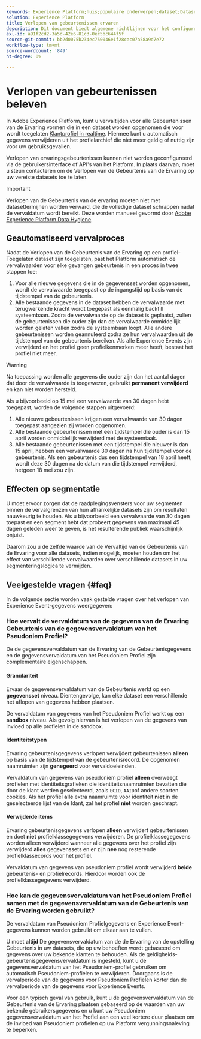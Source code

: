 ```yaml
---
keywords: Experience Platform;huis;populaire onderwerpen;dataset;Dataset;tijd om te leven;ttl;tijd-aan-levende;
solution: Experience Platform
title: Verlopen van gebeurtenissen ervaren
description: Dit document biedt algemene richtlijnen voor het configureren van vervaltijden voor afzonderlijke Experience Events in een Adobe Experience Platform-gegevensset.
exl-id: a91f2cd2-3a5d-42e6-81c3-0ec5bc644f5f
source-git-commit: bb2d0075b234ec750046e1f28cac07a58a9d7e72
workflow-type: tm+mt
source-wordcount: '849'
ht-degree: 0%

---
```


# Verlopen van gebeurtenissen beleven

In Adobe Experience Platform, kunt u vervaltijden voor alle Gebeurtenissen van de Ervaring vormen die in een dataset worden opgenomen die voor wordt toegelaten [Klantprofiel in realtime](./home.md). Hiermee kunt u automatisch gegevens verwijderen uit het profielarchief die niet meer geldig of nuttig zijn voor uw gebruiksgevallen.

Verlopen van ervaringsgebeurtenissen kunnen niet worden geconfigureerd via de gebruikersinterface of API&#39;s van het Platform. In plaats daarvan, moet u steun contacteren om de Verlopen van de Gebeurtenis van de Ervaring op uw vereiste datasets toe te laten.

>[!IMPORTANT]
>
>Verlopen van de Gebeurtenis van de ervaring moeten niet met datasettermijnen worden verward, die de volledige dataset schrappen nadat de vervaldatum wordt bereikt. Deze worden manueel gevormd door [Adobe Experience Platform Data Hygiene](../hygiene/home.md).

## Geautomatiseerd vervalproces

Nadat de Verlopen van de Gebeurtenis van de Ervaring op een profiel-Toegelaten dataset zijn toegelaten, past het Platform automatisch de vervalwaarden voor elke gevangen gebeurtenis in een proces in twee stappen toe:

1. Voor alle nieuwe gegevens die in de gegevensset worden opgenomen, wordt de vervalwaarde toegepast op de ingangstijd op basis van de tijdstempel van de gebeurtenis.
1. Alle bestaande gegevens in de dataset hebben de vervalwaarde met terugwerkende kracht wordt toegepast als eenmalig backfill systeembaan. Zodra de vervalwaarde op de dataset is geplaatst, zullen de gebeurtenissen die ouder zijn dan de vervalwaarde onmiddellijk worden gelaten vallen zodra de systeembaan loopt. Alle andere gebeurtenissen worden geannuleerd zodra ze hun vervalwaarden uit de tijdstempel van de gebeurtenis bereiken. Als alle Experience Events zijn verwijderd en het profiel geen profielkenmerken meer heeft, bestaat het profiel niet meer.

>[!WARNING]
>
>Na toepassing worden alle gegevens die ouder zijn dan het aantal dagen dat door de vervalwaarde is toegewezen, gebruikt **permanent verwijderd** en kan niet worden hersteld.

Als u bijvoorbeeld op 15 mei een vervalwaarde van 30 dagen hebt toegepast, worden de volgende stappen uitgevoerd:

1. Alle nieuwe gebeurtenissen krijgen een vervalwaarde van 30 dagen toegepast aangezien zij worden opgenomen.
1. Alle bestaande gebeurtenissen met een tijdstempel die ouder is dan 15 april worden onmiddellijk verwijderd met de systeemtaak.
1. Alle bestaande gebeurtenissen met een tijdstempel die nieuwer is dan 15 april, hebben een vervalwaarde 30 dagen na hun tijdstempel voor de gebeurtenis. Als een gebeurtenis dus een tijdstempel van 18 april heeft, wordt deze 30 dagen na de datum van die tijdstempel verwijderd, hetgeen 18 mei zou zijn.

## Effecten op segmentatie

U moet ervoor zorgen dat de raadplegingsvensters voor uw segmenten binnen de vervalgrenzen van hun afhankelijke datasets zijn om resultaten nauwkeurig te houden. Als u bijvoorbeeld een vervalwaarde van 30 dagen toepast en een segment hebt dat probeert gegevens van maximaal 45 dagen geleden weer te geven, is het resulterende publiek waarschijnlijk onjuist.

Daarom zou u de zelfde waarde van de Vervaltijd van de Gebeurtenis van de Ervaring voor alle datasets, indien mogelijk, moeten houden om het effect van verschillende vervalwaarden over verschillende datasets in uw segmenteringslogica te vermijden.

## Veelgestelde vragen {#faq}

In de volgende sectie worden vaak gestelde vragen over het verlopen van Experience Event-gegevens weergegeven:

### Hoe vervalt de vervaldatum van de gegevens van de Ervaring Gebeurtenis van de gegevensvervaldatum van het Pseudoniem Profiel?

De de gegevensvervaldatum van de Ervaring van de Gebeurtenisgegevens en de gegevensvervaldatum van het Pseudoniem Profiel zijn complementaire eigenschappen.

#### Granulariteit

Ervaar de gegevensvervaldatum van de Gebeurtenis werkt op een **gegevensset** niveau. Dientengevolge, kan elke dataset een verschillende het aflopen van gegevens hebben plaatsen.

De vervaldatum van gegevens van het Pseudoniem Profiel werkt op een **sandbox** niveau. Als gevolg hiervan is het verlopen van de gegevens van invloed op alle profielen in de sandbox.

#### Identiteitstypen

Ervaring gebeurtenisgegevens verlopen verwijdert gebeurtenissen **alleen** op basis van de tijdstempel van de gebeurtenisrecord. De opgenomen naamruimten zijn **genegeerd** voor vervaldoeleinden.

Vervaldatum van gegevens van pseudoniem profiel **alleen** overweegt profielen met identiteitsgrafieken die identiteitsnaamruimten bevatten die door de klant werden geselecteerd, zoals `ECID`, `AAID`of andere soorten cookies. Als het profiel **alle** extra naamruimte voor identiteit **niet** in de geselecteerde lijst van de klant, zal het profiel **niet** worden geschrapt.

#### Verwijderde items

Ervaring gebeurtenisgegevens verlopen **alleen** verwijdert gebeurtenissen en doet **niet** profielklassegegevens verwijderen. De profielklassegegevens worden alleen verwijderd wanneer alle gegevens over het profiel zijn verwijderd **alles** gegevenssets en er zijn **nee** nog resterende profielklassecords voor het profiel.

Vervaldatum van gegevens van pseudoniem profiel wordt verwijderd **beide** gebeurtenis- en profielrecords. Hierdoor worden ook de profielklassegegevens verwijderd.

### Hoe kan de gegevensvervaldatum van het Pseudoniem Profiel samen met de gegevensvervaldatum van de Gebeurtenis van de Ervaring worden gebruikt?

De vervaldatum van Pseudoniem Profielgegevens en Experience Event-gegevens kunnen worden gebruikt om elkaar aan te vullen.

U moet **altijd** De gegevensvervaldatum van de de Ervaring van de opstelling Gebeurtenis in uw datasets, die op uw behoeften wordt gebaseerd om gegevens over uw bekende klanten te behouden. Als de geldigheids-gebeurtenisgegevensvervaldatum is ingesteld, kunt u de gegevensvervaldatum van het Pseudoniem-profiel gebruiken om automatisch Pseudoniem-profielen te verwijderen. Doorgaans is de vervalperiode van de gegevens voor Pseudoniem Profielen korter dan de vervalperiode van de gegevens voor Experience Events.

Voor een typisch geval van gebruik, kunt u de gegevensvervaldatum van de Gebeurtenis van de Ervaring plaatsen gebaseerd op de waarden van uw bekende gebruikersgegevens en u kunt uw Pseudoniem gegevensvervaldatum van het Profiel aan een veel kortere duur plaatsen om de invloed van Pseudoniem profielen op uw Platform vergunningsnaleving te beperken.
